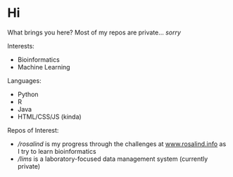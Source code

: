 <h1>Hi</h1>

What brings you here? Most of my repos are private... *sorry*

Interests:
- Bioinformatics
- Machine Learning

Languages:
- Python
- R
- Java
- HTML/CSS/JS (kinda)

Repos of Interest:
- */rosalind* is my progress through the challenges at www.rosalind.info as I try to learn bioinformatics
- */lims* is a laboratory-focused data management system (currently private)

<!---
dancooper37/dancooper37 is a ✨ special ✨ repository because its `README.md` (this file) appears on your GitHub profile.
You can click the Preview link to take a look at your changes.
--->

